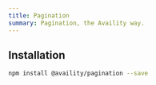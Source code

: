 ```yaml
---
title: Pagination
summary: Pagination, the Availity way.
---
```


## Installation

```bash
npm install @availity/pagination --save
```